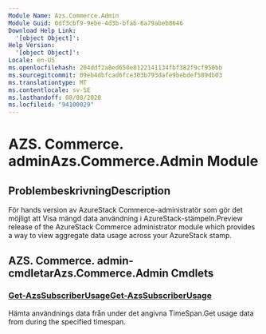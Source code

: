```yaml
---
Module Name: Azs.Commerce.Admin
Module Guid: 0df3cbf9-9ebe-4d3b-bfab-6a79abeb8646
Download Help Link:
  '[object Object]': 
Help Version:
  '[object Object]': 
Locale: en-US
ms.openlocfilehash: 204ddf2a0ed650e8122141134fbf382f9cf950bb
ms.sourcegitcommit: 09eb4dbfcad6fce303b793dafe9bebdef589db03
ms.translationtype: MT
ms.contentlocale: sv-SE
ms.lasthandoff: 08/08/2020
ms.locfileid: "94100029"
---
```

# <span data-ttu-id="815e1-101">AZS. Commerce. admin</span><span class="sxs-lookup"><span data-stu-id="815e1-101">Azs.Commerce.Admin Module</span></span>
## <span data-ttu-id="815e1-102">Problembeskrivning</span><span class="sxs-lookup"><span data-stu-id="815e1-102">Description</span></span>
<span data-ttu-id="815e1-103">För hands version av AzureStack Commerce-administratör som gör det möjligt att Visa mängd data användning i AzureStack-stämpeln.</span><span class="sxs-lookup"><span data-stu-id="815e1-103">Preview release of the AzureStack Commerce administrator module which provides a way to view aggregate data usage across your AzureStack stamp.</span></span> 

## <span data-ttu-id="815e1-104">AZS. Commerce. admin-cmdletar</span><span class="sxs-lookup"><span data-stu-id="815e1-104">Azs.Commerce.Admin Cmdlets</span></span>
### [<span data-ttu-id="815e1-105">Get-AzsSubscriberUsage</span><span class="sxs-lookup"><span data-stu-id="815e1-105">Get-AzsSubscriberUsage</span></span>](Get-AzsSubscriberUsage.md)
<span data-ttu-id="815e1-106">Hämta användnings data från under det angivna TimeSpan.</span><span class="sxs-lookup"><span data-stu-id="815e1-106">Get usage data from during the specified timespan.</span></span>

